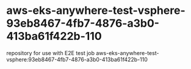 # aws-eks-anywhere-test-vsphere-93eb8467-4fb7-4876-a3b0-413ba61f422b-110
repository for use with E2E test job aws-eks-anywhere-test-vsphere:93eb8467-4fb7-4876-a3b0-413ba61f422b-110
